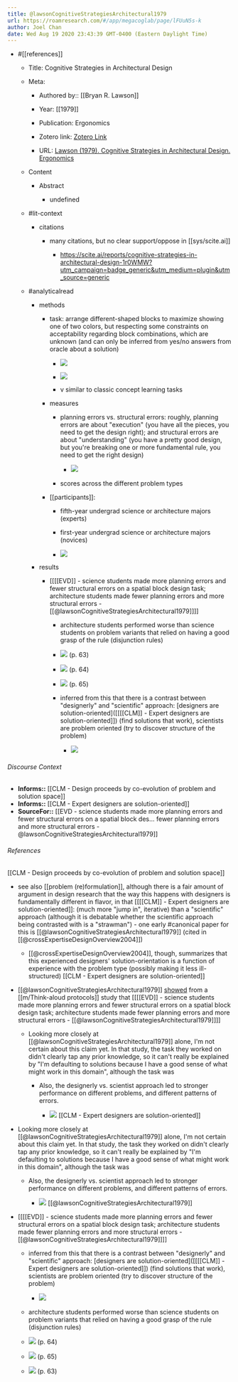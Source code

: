 ```yaml
---
title: @lawsonCognitiveStrategiesArchitectural1979
url: https://roamresearch.com/#/app/megacoglab/page/lFUuN5s-k
author: Joel Chan
date: Wed Aug 19 2020 23:43:39 GMT-0400 (Eastern Daylight Time)
---
```


- #[[references]]

    - Title: Cognitive Strategies in Architectural Design

    - Meta:

        - Authored by:: [[Bryan R. Lawson]]

        - Year: [[1979]]

        - Publication: Ergonomics

        - Zotero link: [Zotero Link](zotero://select/items/1_JVIBX33G)

        - URL: [Lawson (1979). Cognitive Strategies in Architectural Design. Ergonomics](http://www.tandfonline.com/doi/abs/10.1080/00140137908924589)

    - Content

        - Abstract

            - undefined

    - #lit-context

        - citations

            - many citations, but no clear support/oppose in [[sys/scite.ai]]

                - https://scite.ai/reports/cognitive-strategies-in-architectural-design-1r0WMW?utm_campaign=badge_generic&utm_medium=plugin&utm_source=generic

    - #analyticalread

        - methods

            - task: arrange different-shaped blocks to maximize showing one of two colors, but respecting some constraints on acceptability regarding block combinations, which are unknown (and can only be inferred from yes/no answers from oracle about a solution)

                - ![](https://firebasestorage.googleapis.com/v0/b/firescript-577a2.appspot.com/o/imgs%2Fapp%2Fmegacoglab%2FyEStrDKJwO.png?alt=media&token=1960f41f-1710-4434-bb82-916c3d002d32)

                - ![](https://firebasestorage.googleapis.com/v0/b/firescript-577a2.appspot.com/o/imgs%2Fapp%2Fmegacoglab%2F5h5aOYWb5M.png?alt=media&token=0e0cc7ea-b442-49fe-b411-d8a9651bf84f)

                - v similar to classic concept learning tasks

            - measures

                - planning errors vs. structural errors: roughly, planning errors are about "execution" (you have all the pieces, you need to get the design right); and structural errors are about "understanding" (you have a pretty good design, but you're breaking one or more fundamental rule, you need to get the right design)

                    - ![](https://firebasestorage.googleapis.com/v0/b/firescript-577a2.appspot.com/o/imgs%2Fapp%2Fmegacoglab%2Fu8ZNYVicKH.png?alt=media&token=fb5b0a6d-dcdb-4db4-b8fa-a8334c4f9256)

                - scores across the different problem types

            - [[participants]]:

                - fifth-year undergrad science or architecture majors (experts)

                - first-year undergrad science or architecture majors (novices)

                - ![](https://firebasestorage.googleapis.com/v0/b/firescript-577a2.appspot.com/o/imgs%2Fapp%2Fmegacoglab%2FxVlT1GgaQu.png?alt=media&token=e0007210-1cb7-48a9-b4e3-50b5249797d0)

        - results

            - [[[[EVD]] - science students made more planning errors and fewer structural errors on a spatial block design task; architecture students made fewer planning errors and more structural errors - [[@lawsonCognitiveStrategiesArchitectural1979]]]]

                - architecture students performed worse than science students on problem variants that relied on having a good grasp of the rule (disjunction rules)

                - ![](https://firebasestorage.googleapis.com/v0/b/firescript-577a2.appspot.com/o/imgs%2Fapp%2Fmegacoglab%2F6kxfrumZEQ.png?alt=media&token=f31ddb48-6d2f-4201-be0a-28dbc3b23f18) (p. 63)

                - ![](https://firebasestorage.googleapis.com/v0/b/firescript-577a2.appspot.com/o/imgs%2Fapp%2Fmegacoglab%2Fig9EAZpZbj.png?alt=media&token=2286131d-4a17-4239-9145-64c9705f9fe1) (p. 64)

                - ![](https://firebasestorage.googleapis.com/v0/b/firescript-577a2.appspot.com/o/imgs%2Fapp%2Fmegacoglab%2FBX-qSwQ_wY.png?alt=media&token=c1e959e9-c942-47ac-9acb-146cca21d5d7) (p. 65)

                - inferred from this that there is a contrast between "designerly" and "scientific" approach: [designers are solution-oriented]([[[[CLM]] - Expert designers are solution-oriented]]) (find solutions that work), scientists are problem oriented (try to discover structure of the problem)

                    - ![](https://firebasestorage.googleapis.com/v0/b/firescript-577a2.appspot.com/o/imgs%2Fapp%2Fmegacoglab%2FGMfv1rlZHJ.png?alt=media&token=ecd167a1-de7a-4b26-91c2-a69ad807de71)

###### Discourse Context

- **Informs::** [[CLM - Design proceeds by co-evolution of problem and solution space]]
- **Informs::** [[CLM - Expert designers are solution-oriented]]
- **SourceFor::** [[EVD - science students made more planning errors and fewer structural errors on a spatial block des... fewer planning errors and more structural errors - @lawsonCognitiveStrategiesArchitectural1979]]

###### References

[[CLM - Design proceeds by co-evolution of problem and solution space]]

- see also [[problem (re)formulation]], although there is a fair amount of argument in design research that the way this happens with designers is fundamentally different in flavor, in that [[[[CLM]] - Expert designers are solution-oriented]]: (much more "jump in", iterative) than a "scientific" approach (although it is debatable whether the scientific approach being contrasted with is a "strawman") - one early #canonical paper for this is [[@lawsonCognitiveStrategiesArchitectural1979]] (cited in [[@crossExpertiseDesignOverview2004]])

    - [[@crossExpertiseDesignOverview2004]], though, summarizes that this experienced designers' solution-orientation is a function of experience with the problem type (possibly making it less ill-structured)
[[CLM - Expert designers are solution-oriented]]

- [[@lawsonCognitiveStrategiesArchitectural1979]] [showed]([[SupportedBy]]) from a [[m/Think-aloud protocols]] study that [[[[EVD]] - science students made more planning errors and fewer structural errors on a spatial block design task; architecture students made fewer planning errors and more structural errors - [[@lawsonCognitiveStrategiesArchitectural1979]]]]

    - Looking more closely at [[@lawsonCognitiveStrategiesArchitectural1979]] alone, I'm not certain about this claim yet. In that study, the task they worked on didn't clearly tap any prior knowledge, so it can't really be explained by "I'm defaulting to solutions because I have a good sense of what might work in this domain", although the task was

        - Also, the designerly vs. scientist approach led to stronger performance on different problems, and different patterns of errors.

            - ![](https://firebasestorage.googleapis.com/v0/b/firescript-577a2.appspot.com/o/imgs%2Fapp%2Fmegacoglab%2FUh7ZGJ7IUu.png?alt=media&token=e1c56b4a-b760-4186-8b11-707480eefb75)
[[CLM - Expert designers are solution-oriented]]

- Looking more closely at [[@lawsonCognitiveStrategiesArchitectural1979]] alone, I'm not certain about this claim yet. In that study, the task they worked on didn't clearly tap any prior knowledge, so it can't really be explained by "I'm defaulting to solutions because I have a good sense of what might work in this domain", although the task was

    - Also, the designerly vs. scientist approach led to stronger performance on different problems, and different patterns of errors.

        - ![](https://firebasestorage.googleapis.com/v0/b/firescript-577a2.appspot.com/o/imgs%2Fapp%2Fmegacoglab%2FUh7ZGJ7IUu.png?alt=media&token=e1c56b4a-b760-4186-8b11-707480eefb75)
[[@lawsonCognitiveStrategiesArchitectural1979]]

- [[[[EVD]] - science students made more planning errors and fewer structural errors on a spatial block design task; architecture students made fewer planning errors and more structural errors - [[@lawsonCognitiveStrategiesArchitectural1979]]]]

    - inferred from this that there is a contrast between "designerly" and "scientific" approach: [designers are solution-oriented]([[[[CLM]] - Expert designers are solution-oriented]]) (find solutions that work), scientists are problem oriented (try to discover structure of the problem)

        - ![](https://firebasestorage.googleapis.com/v0/b/firescript-577a2.appspot.com/o/imgs%2Fapp%2Fmegacoglab%2FGMfv1rlZHJ.png?alt=media&token=ecd167a1-de7a-4b26-91c2-a69ad807de71)

    - architecture students performed worse than science students on problem variants that relied on having a good grasp of the rule (disjunction rules)

    - ![](https://firebasestorage.googleapis.com/v0/b/firescript-577a2.appspot.com/o/imgs%2Fapp%2Fmegacoglab%2Fig9EAZpZbj.png?alt=media&token=2286131d-4a17-4239-9145-64c9705f9fe1) (p. 64)

    - ![](https://firebasestorage.googleapis.com/v0/b/firescript-577a2.appspot.com/o/imgs%2Fapp%2Fmegacoglab%2FBX-qSwQ_wY.png?alt=media&token=c1e959e9-c942-47ac-9acb-146cca21d5d7) (p. 65)

    - ![](https://firebasestorage.googleapis.com/v0/b/firescript-577a2.appspot.com/o/imgs%2Fapp%2Fmegacoglab%2F6kxfrumZEQ.png?alt=media&token=f31ddb48-6d2f-4201-be0a-28dbc3b23f18) (p. 63)
